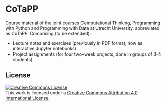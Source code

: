 # CoTaPP
Course material of the joint courses Computational Thinking, Programming with Python and Programming with Data at Utrecht University, abbreviated as CoTaPP. Comprising (to be extended):
* Lecture notes and exercises (previously in PDF format, now as interactive Jupyter notebooks)
* Project assignments (for four two-week projects, done in groups of 3-4 students)

## License
<a rel="license" href="http://creativecommons.org/licenses/by/4.0/"><img alt="Creative Commons License" style="border-width:0" src="https://i.creativecommons.org/l/by/4.0/88x31.png" /></a><br />This work is licensed under a <a rel="license" href="http://creativecommons.org/licenses/by/4.0/">Creative Commons Attribution 4.0 International License</a>.
